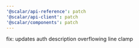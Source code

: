 ```yaml
---
'@scalar/api-reference': patch
'@scalar/api-client': patch
'@scalar/components': patch
---
```


fix: updates auth description overflowing line clamp
